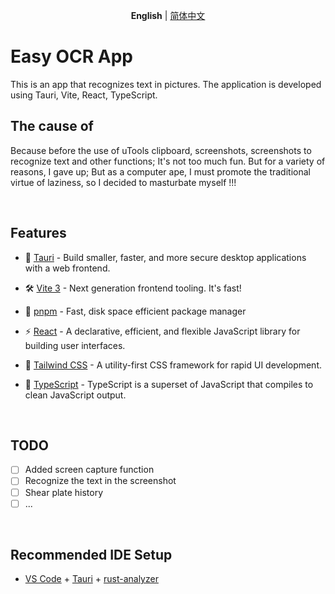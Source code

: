 <p align='center'>
<b>English</b> | <a href="https://github.com/qiuqfang/easy_ocr_app/blob/main/README.zh-CN.md">简体中文</a>
</p>

# Easy OCR App

This is an app that recognizes text in pictures. The application is developed using Tauri, Vite, React, TypeScript.

## The cause of

Because before the use of uTools clipboard, screenshots, screenshots to recognize text and other functions; It's not too much fun. But for a variety of reasons, I gave up; But as a computer ape, I must promote the traditional virtue of laziness, so I decided to masturbate myself !!!

<br />

## Features

- 🔌 [Tauri](https://github.com/tauri-apps/tauri) - Build smaller, faster, and more secure desktop applications with a web frontend.

- 🛠 [Vite 3](https://github.com/vitejs/vite) - Next generation frontend tooling. It's fast!

- 📡 [pnpm](https://pnpm.io/) - Fast, disk space efficient package manager

- ⚡️ [React](https://github.com/facebook/react) - A declarative, efficient, and flexible JavaScript library for building user interfaces.

- 🎨 [Tailwind CSS](https://github.com/tailwindlabs/tailwindcss) - A utility-first CSS framework for rapid UI development.

- 🦾 [TypeScript](https://github.com/microsoft/TypeScript) - TypeScript is a superset of JavaScript that compiles to clean JavaScript output.

<br/>

## TODO

- [ ] Added screen capture function
- [ ] Recognize the text in the screenshot
- [ ] Shear plate history
- [ ] ...

<br />

## Recommended IDE Setup

- [VS Code](https://code.visualstudio.com/) + [Tauri](https://marketplace.visualstudio.com/items?itemName=tauri-apps.tauri-vscode) + [rust-analyzer](https://marketplace.visualstudio.com/items?itemName=rust-lang.rust-analyzer)

<br />